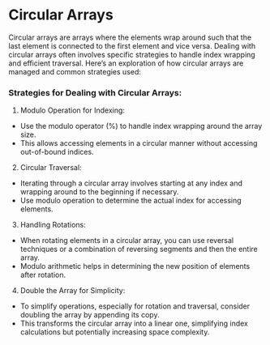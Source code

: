 # Circular Arrays

Circular arrays are arrays where the elements wrap around such that the last element is connected to the first element and vice versa. Dealing with circular arrays often involves specific strategies to handle index wrapping and efficient traversal. Here’s an exploration of how circular arrays are managed and common strategies used:

### Strategies for Dealing with Circular Arrays:
1. Modulo Operation for Indexing:
- Use the modulo operator (%) to handle index wrapping around the array size.
- This allows accessing elements in a circular manner without accessing out-of-bound indices.

2. Circular Traversal:
- Iterating through a circular array involves starting at any index and wrapping around to the beginning if necessary.
- Use modulo operation to determine the actual index for accessing elements.

3. Handling Rotations:
- When rotating elements in a circular array, you can use reversal techniques or a combination of reversing segments and then the entire array.
- Modulo arithmetic helps in determining the new position of elements after rotation.

4. Double the Array for Simplicity:
- To simplify operations, especially for rotation and traversal, consider doubling the array by appending its copy.
- This transforms the circular array into a linear one, simplifying index calculations but potentially increasing space complexity.

